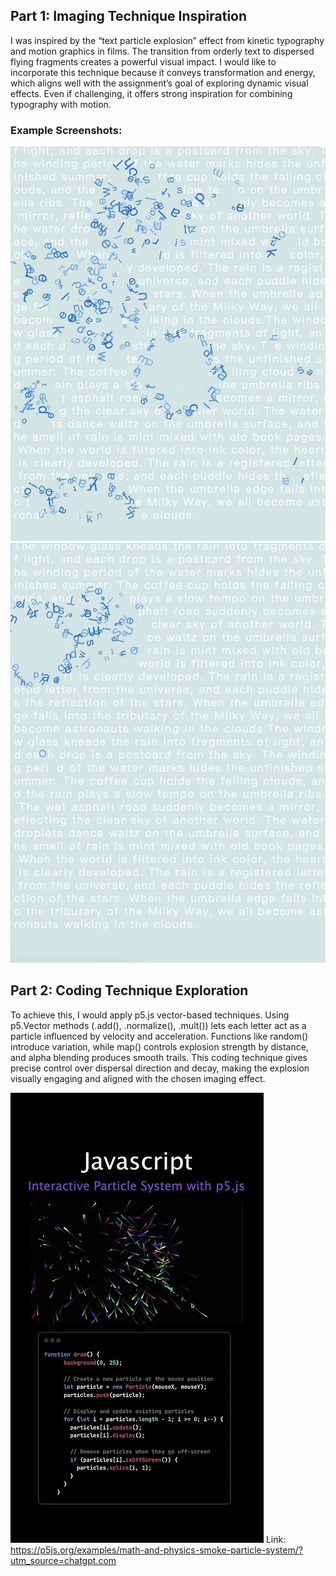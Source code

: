 ## Part 1: Imaging Technique Inspiration

I was inspired by the “text particle explosion” effect from kinetic typography and motion graphics in films. The transition from orderly text to dispersed flying fragments creates a powerful visual impact. I would like to incorporate this technique because it conveys transformation and energy, which aligns well with the assignment’s goal of exploring dynamic visual effects. Even if challenging, it offers strong inspiration for combining typography with motion.

### Example Screenshots:
![an image of eaxmple](image_1.jpg)
![an image of eaxmple](image_2.jpg)

## Part 2: Coding Technique Exploration

To achieve this, I would apply p5.js vector-based techniques. Using p5.Vector methods (.add(), .normalize(), .mult()) lets each letter act as a particle influenced by velocity and acceleration. Functions like random() introduce variation, while map() controls explosion strength by distance, and alpha blending produces smooth trails. This coding technique gives precise control over dispersal direction and decay, making the explosion visually engaging and aligned with the chosen imaging effect.

![an image of implement](image_3.png)
Link: https://p5js.org/examples/math-and-physics-smoke-particle-system/?utm_source=chatgpt.com
